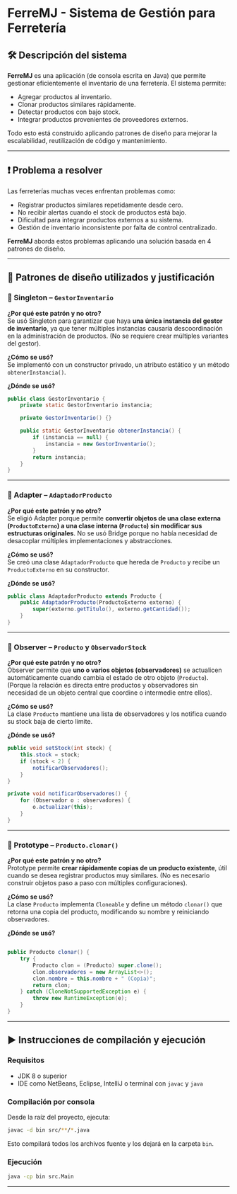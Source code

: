 # FerreMJ - Sistema de Gestión para Ferretería

## 🛠 Descripción del sistema

**FerreMJ** es una aplicación (de consola escrita en Java) que permite gestionar eficientemente el inventario de una ferretería. El sistema permite:

- Agregar productos al inventario.
- Clonar productos similares rápidamente.
- Detectar productos con bajo stock.
- Integrar productos provenientes de proveedores externos.

Todo esto está construido aplicando patrones de diseño para mejorar la escalabilidad, reutilización de código y mantenimiento.

---

## ❗ Problema a resolver

Las ferreterías muchas veces enfrentan problemas como:

- Registrar productos similares repetidamente desde cero.
- No recibir alertas cuando el stock de productos está bajo.
- Dificultad para integrar productos externos a su sistema.
- Gestión de inventario inconsistente por falta de control centralizado.

**FerreMJ** aborda estos problemas aplicando una solución basada en 4 patrones de diseño.

---

## 🧩 Patrones de diseño utilizados y justificación

### 🔷 Singleton – `GestorInventario`

**¿Por qué este patrón y no otro?**  
Se usó Singleton para garantizar que haya **una única instancia del gestor de inventario**, ya que tener múltiples instancias causaría descoordinación en la administración de productos. (No se requiere crear múltiples variantes del gestor).

**¿Cómo se usó?**  
Se implementó con un constructor privado, un atributo estático y un método `obtenerInstancia()`.

**¿Dónde se usó?**

```java
public class GestorInventario {
    private static GestorInventario instancia;

    private GestorInventario() {}

    public static GestorInventario obtenerInstancia() {
        if (instancia == null) {
            instancia = new GestorInventario();
        }
        return instancia;
    }
}
```

---

### 🔷 Adapter – `AdaptadorProducto`

**¿Por qué este patrón y no otro?**  
Se eligió Adapter porque permite **convertir objetos de una clase externa (`ProductoExterno`) a una clase interna (`Producto`) sin modificar sus estructuras originales**. No se usó Bridge porque no había necesidad de desacoplar múltiples implementaciones y abstracciones.

**¿Cómo se usó?**  
Se creó una clase `AdaptadorProducto` que hereda de `Producto` y recibe un `ProductoExterno` en su constructor.

**¿Dónde se usó?**

```java
public class AdaptadorProducto extends Producto {
    public AdaptadorProducto(ProductoExterno externo) {
        super(externo.getTitulo(), externo.getCantidad());
    }
}
```

---

### 🔷 Observer – `Producto` y `ObservadorStock`

**¿Por qué este patrón y no otro?**  
Observer permite que **uno o varios objetos (observadores)** se actualicen automáticamente cuando cambia el estado de otro objeto (`Producto`). (Porque la relación es directa entre productos y observadores sin necesidad de un objeto central que coordine o intermedie entre ellos).

**¿Cómo se usó?**  
La clase `Producto` mantiene una lista de observadores y los notifica cuando su stock baja de cierto límite.

**¿Dónde se usó?**

```java
public void setStock(int stock) {
    this.stock = stock;
    if (stock < 2) {
        notificarObservadores();
    }
}

private void notificarObservadores() {
    for (Observador o : observadores) {
        o.actualizar(this);
    }
}
```

---

### 🔷 Prototype – `Producto.clonar()`

**¿Por qué este patrón y no otro?**  
Prototype permite **crear rápidamente copias de un producto existente**, útil cuando se desea registrar productos muy similares. (No es necesario construir objetos paso a paso con múltiples configuraciones).

**¿Cómo se usó?**  
La clase `Producto` implementa `Cloneable` y define un método `clonar()` que retorna una copia del producto, modificando su nombre y reiniciando observadores.

**¿Dónde se usó?**

```java

public Producto clonar() {
    try {
        Producto clon = (Producto) super.clone();
        clon.observadores = new ArrayList<>();
        clon.nombre = this.nombre + " (Copia)";
        return clon;
    } catch (CloneNotSupportedException e) {
        throw new RuntimeException(e);
    }
}
```

---
## ▶️ Instrucciones de compilación y ejecución

### Requisitos

- JDK 8 o superior
- IDE como NetBeans, Eclipse, IntelliJ o terminal con `javac` y `java`

### Compilación por consola

Desde la raíz del proyecto, ejecuta:

```bash
javac -d bin src/**/*.java
```

Esto compilará todos los archivos fuente y los dejará en la carpeta `bin`.

### Ejecución

```bash
java -cp bin src.Main
```

---

